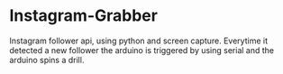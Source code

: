 # Instagram-Grabber

Instagram follower api, using python and screen capture. Everytime it detected a new follower the arduino is triggered by using serial and the arduino spins a drill.
